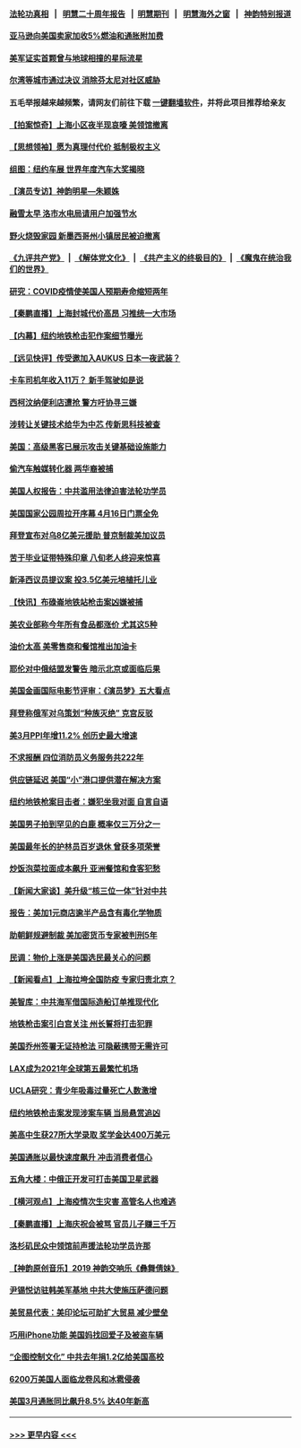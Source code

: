 #### [法轮功真相](https://github.com/gfw-breaker/truth/blob/master/README.md?t=0) &nbsp;&nbsp;|&nbsp;&nbsp; [明慧二十周年报告](https://github.com/gfw-breaker/mh-reports/blob/master/README.md?t=0) &nbsp;&nbsp;|&nbsp;&nbsp;[明慧期刊](https://github.com/gfw-breaker/mh-qikan) &nbsp;&nbsp;|&nbsp;&nbsp; [明慧海外之窗](https://github.com/gfw-breaker/mh-news/blob/master/README.md?t=0) &nbsp;&nbsp;|&nbsp;&nbsp; [神韵特别报道](https://github.com/gfw-breaker/mh-news/blob/master/shenyun.md?t=0)
#### [亚马逊向美国卖家加收5%燃油和通胀附加费](../pages/nsc412/n13711085.md?t=04141151) 
#### [美军证实首颗曾与地球相撞的星际流星](../pages/nsc412/n13711014.md?t=04141151) 
#### [尔湾等城市通过决议 消除芬太尼对社区威胁](../pages/nsc412/n13711118.md?t=04141151) 
#### 五毛举报越来越频繁，请网友们前往下载 [一键翻墙软件](https://github.com/gfw-breaker/ssr-accounts)，并将此项目推荐给亲友
#### [【拍案惊奇】上海小区夜半现哀嚎 美领馆撤离](../pages/nsc412/n13711001.md?t=04141151) 
#### [【思想领袖】愿为真理付代价 抵制极权主义](../pages/nsc412/n13709412.md?t=04141151) 
#### [组图：纽约车展 世界年度汽车大奖揭晓](../pages/nsc412/n13711097.md?t=04141151) 
#### [【演员专访】神韵明星—朱颖姝](../pages/nsc412/n13711084.md?t=04141151) 
#### [融雪太早 洛市水电局请用户加强节水](../pages/nsc412/n13711042.md?t=04141151) 
#### [野火烧毁家园 新墨西哥州小镇居民被迫撤离](../pages/nsc412/n13711030.md?t=04141151) 
#### [《九评共产党》](https://github.com/begood0513/9ping.md/blob/master/README.md) &nbsp;|&nbsp; [《解体党文化》](../../../../jtdwh.md/blob/master/README.md)  &nbsp;|&nbsp; [《共产主义的终极目的》](../../../../gczydzjmd.md/blob/master/README.md) &nbsp;|&nbsp; [《魔鬼在统治我们的世界》](../../../../mgztzwmdsj.md/blob/master/README.md) 
#### [研究：COVID疫情使美国人预期寿命缩短两年](../pages/nsc412/n13711020.md?t=04141151) 
#### [【秦鹏直播】上海封城代价高昂 习推统一大市场](../pages/nsc412/n13710856.md?t=04141151) 
#### [【内幕】纽约地铁枪击犯作案细节曝光](../pages/nsc412/n13710984.md?t=04141151) 
#### [【远见快评】传受邀加入AUKUS 日本一夜武装？](../pages/nsc412/n13711018.md?t=04141151) 
#### [卡车司机年收入11万？ 新手驾驶如是说](../pages/nsc412/n13711032.md?t=04141151) 
#### [西柯汶纳便利店遭抢 警方吁协寻三嫌](../pages/nsc412/n13711000.md?t=04141151) 
#### [涉转让关键技术给华为中芯 传新思科技被查](../pages/nsc412/n13710964.md?t=04141151) 
#### [美国：高级黑客已展示攻击关键基础设施能力](../pages/nsc412/n13710963.md?t=04141151) 
#### [偷汽车触媒转化器 两华裔被捕](../pages/nsc412/n13710990.md?t=04141151) 
#### [美国人权报告：中共滥用法律迫害法轮功学员](../pages/nsc412/n13710903.md?t=04141151) 
#### [美国国家公园周拉开序幕 4月16日门票全免](../pages/nsc412/n13710883.md?t=04141151) 
#### [拜登宣布对乌8亿美元援助 普京制裁美加议员](../pages/nsc412/n13710957.md?t=04141151) 
#### [苦于毕业证带特殊印章 八旬老人终迎来惊喜](../pages/nsc412/n13710517.md?t=04141151) 
#### [新泽西议员提议案 投3.5亿美元培植托儿业](../pages/nsc412/n13710956.md?t=04141151) 
#### [【快讯】布碌崙地铁站枪击案凶嫌被捕](../pages/nsc412/n13710912.md?t=04141151) 
#### [美农业部称今年所有食品都涨价 尤其这5种](../pages/nsc412/n13710924.md?t=04141151) 
#### [油价太高 美零售商和餐馆推出加油卡](../pages/nsc412/n13710873.md?t=04141151) 
#### [耶伦对中俄结盟发警告 暗示北京或面临后果](../pages/nsc412/n13710898.md?t=04141151) 
#### [美国金画国际电影节评审：《演员梦》五大看点](../pages/nsc412/n13710351.md?t=04141151) 
#### [拜登称俄军对乌策划“种族灭绝” 克宫反驳](../pages/nsc412/n13710689.md?t=04141151) 
#### [美3月PPI年增11.2% 创历史最大增速](../pages/nsc412/n13710874.md?t=04141151) 
#### [不求报酬 四位消防员义务服务共222年](../pages/nsc412/n13710636.md?t=04141151) 
#### [供应链延迟 美国“小”港口提供潜在解决方案](../pages/nsc412/n13710755.md?t=04141151) 
#### [纽约地铁枪案目击者：嫌犯坐我对面 自言自语](../pages/nsc412/n13710867.md?t=04141151) 
#### [美国男子拍到罕见的白鹿 概率仅三万分之一](../pages/nsc412/n13710592.md?t=04141151) 
#### [美国最年长的护林员百岁退休 曾获多项荣誉](../pages/nsc412/n13710501.md?t=04141151) 
#### [炒饭泡菜拉面成本飙升 亚洲餐馆和食客犯愁](../pages/nsc412/n13710659.md?t=04141151) 
#### [【新闻大家谈】美升级“核三位一体”针对中共](../pages/nsc412/n13710690.md?t=04141151) 
#### [报告：美加1元商店逾半产品含有毒化学物质](../pages/nsc412/n13710611.md?t=04141151) 
#### [助朝鲜规避制裁 美加密货币专家被判刑5年](../pages/nsc412/n13710516.md?t=04141151) 
#### [民调：物价上涨是美国选民最关心的问题](../pages/nsc412/n13710245.md?t=04141151) 
#### [【新闻看点】上海拉垮全国防疫 专家归责北京？](../pages/nsc412/n13710150.md?t=04141151) 
#### [美智库：中共海军借国际造船订单推现代化](../pages/nsc412/n13710353.md?t=04141151) 
#### [地铁枪击案引白宫关注 州长誓将打击犯罪](../pages/nsc412/n13710393.md?t=04141151) 
#### [美国乔州签署无证持枪法 可隐蔽携带无需许可](../pages/nsc412/n13710289.md?t=04141151) 
#### [LAX成为2021年全球第五最繁忙机场](../pages/nsc412/n13710341.md?t=04141151) 
#### [UCLA研究：青少年吸毒过量死亡人数激增](../pages/nsc412/n13710338.md?t=04141151) 
#### [纽约地铁枪击案发现涉案车辆 当局悬赏追凶](../pages/nsc412/n13710165.md?t=04141151) 
#### [美高中生获27所大学录取 奖学金达400万美元](../pages/nsc412/n13710100.md?t=04141151) 
#### [美国通胀以最快速度飙升 冲击消费者信心](../pages/nsc412/n13710293.md?t=04141151) 
#### [五角大楼：中俄正开发可打击美国卫星武器](../pages/nsc412/n13710191.md?t=04141151) 
#### [【横河观点】上海疫情次生灾害 高管名人也难逃](../pages/nsc412/n13710206.md?t=04141151) 
#### [【秦鹏直播】上海庆祝会被骂 官员儿子赚三千万](../pages/nsc412/n13710204.md?t=04141151) 
#### [洛杉矶民众中领馆前声援法轮功学员许那](../pages/nsc412/n13710251.md?t=04141151) 
#### [【神韵原创音乐】2019 神韵交响乐《彝舞倩妹》](../pages/nsc412/n13710217.md?t=04141151) 
#### [尹锡悦访驻韩美军基地 中共大使施压萨德问题](../pages/nsc412/n13710181.md?t=04141151) 
#### [美贸易代表：美印论坛可助扩大贸易 减少壁垒](../pages/nsc412/n13710134.md?t=04141151) 
#### [巧用iPhone功能 美国妈找回爱子及被盗车辆](../pages/nsc412/n13710131.md?t=04141151) 
#### [“企图控制文化” 中共去年捐1.2亿给美国高校](../pages/nsc412/n13710128.md?t=04141151) 
#### [6200万美国人面临龙卷风和冰雹侵袭](../pages/nsc412/n13710084.md?t=04141151) 
#### [美国3月通胀同比飙升8.5% 达40年新高](../pages/nsc412/n13710105.md?t=04141151) 

----
#### [ >>> 更早内容 <<< ](../indexes/nsc412-earlier.md)
